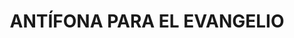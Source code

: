---
capo: 0
id: 182
lang: es-es
step: lit
subtitle: ''
tags: []
title: ANTÍFONA PARA EL EVANGELIO
---